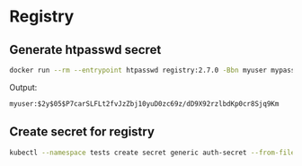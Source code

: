 
# Registry

## Generate htpasswd secret

```sh
docker run --rm --entrypoint htpasswd registry:2.7.0 -Bbn myuser mypasswd > htpasswd
```

Output:

```txt
myuser:$2y$05$P7carSLFLt2fvJzZbj10yuD0zc69z/dD9X92rzlbdKp0cr8Sjq9Km
```

## Create secret for registry

```sh
kubectl --namespace tests create secret generic auth-secret --from-file=htpasswd --dry-run=client -o yaml > secret.yaml
```
